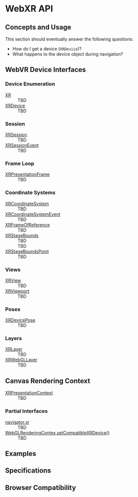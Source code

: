 # WebXR API

## Concepts and Usage

This section should eventually answer the following questions:

* How do I get a device (`XRDevice`)?
* What happens to the device object during navigation?

## WebVR Device Interfaces

### Device Enumeration

<dl>
  <dt><a href="webxr-device-api/xr.md">XR</a></dt>
  <dd>TBD</dd>
  <dt><a href="webxr-device-api/xrdevice.md">XRDevice</a></dt>
  <dd>TBD</dd>
</dl>

### Session

<dl>
  <dt><a href="webxr-device-api/xrsession.md">XRSession</a></dt>
  <dd>TBD</dd>
  <dt><a href="webxr-device-api/xrsessionevent.md">XRSessionEvent</a></dt>
  <dd>TBD</dd>
</dl>

### Frame Loop

<dl>
  <dt><a href="webxr-device-api/xrpresentationframe.md">XRPresentationFrame</a></dt>
  <dd>TBD</dd>
</dl>

### Coordinate Systems

<dl>
  <dt><a href="webxr-device-api/xrcoordinatesystem.md">XRCoordinateSystem</a></dt>
  <dd>TBD</dd>
  <dt><a href="webxr-device-api/xrcoordinatesystemevent.md">XRCoordinateSystemEvent</a></dt>
  <dd>TBD</dd>
  <dt><a href="webxr-device-api/xrframeofreference.md">XRFrameOfReference</a></dt>
  <dd>TBD</dd>
  <dt><a href="webxr-device-api/xrxrstagebounds.md">XRStageBounds</a></dt>
  <dd>TBD</dd>
  <dd>TBD</dd>
  <dt><a href="webxr-device-api/xrxrstageboundspoint.md">XRStageBoundsPoint</a></dt>
  <dd>TBD</dd>
</dl>

### Views

<dl>
  <dt><a href="webxr-device-api/xrview.md">XRView</a></dt>
  <dd>TBD</dd>
  <dt><a href="webxr-device-api/xrviewport.md">XRViewport</a></dt>
  <dd>TBD</dd>
</dl>

### Poses

<dl>

  <dt><a href="webxr-device-api/xrdevicepose.md">XRDevicePose</a></dt>
  <dd>TBD</dd>
</dl>

### Layers

<dl>
  <dt><a href="webxr-device-api/xr.md">XRLayer</a></dt>
  <dd>TBD</dd>
  <dt><a href="webxr-device-api/xr.md">XRWebGLLayer</a></dt>
  <dd>TBD</dd>
</dl>

## Canvas Rendering Context

<dl>
  <dt><a href="webxr-device-api/xr.md">XRPresentationContext</a></dt>
  <dd>TBD</dd>
</dl>

### Partial Interfaces

<dl>
  <dt><a href="webxr-device-api/partial_navigator.md">navigator.xr</a></dt>
  <dd>TBD</dd>
  <dt><a href="webxr-device-api/partial_webglcontextattributes.md">WebGLRenderingContex.setCompatibleXRDevice()</a></dt>
  <dd>TBD</dd>
</dl>

## Examples

## Specifications

## Browser Compatibility
